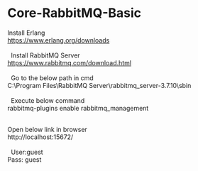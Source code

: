 # Core-RabbitMQ-Basic

Install Erlang <br/>
https://www.erlang.org/downloads<br/><br/>
 
Install RabbitMQ Server<br/>
https://www.rabbitmq.com/download.html<br/><br/>
 
Go to the below path in cmd<br/>
C:\Program Files\RabbitMQ Server\rabbitmq_server-3.7.10\sbin<br/><br/>
 
Execute below command<br/>
rabbitmq-plugins enable rabbitmq_management<br/><br/>

Open below link in browser<br/>
http://localhost:15672/<br/><br/>
 
User:guest<br/>
Pass: guest<br/>
